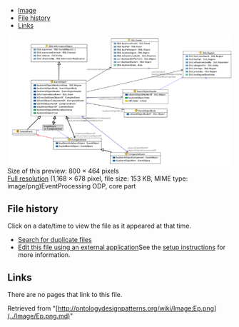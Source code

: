 * [Image](../Image/Ep.png.md#file)
* [File history](../Image/Ep.png.md#filehistory)
* [Links](../Image/Ep.png.md#filelinks)

[![Image:Ep.png](../images/thumb/2/20/Ep.png/800px-Ep.png)](../../images/2/20/Ep.png)  
Size of this preview: 800 × 464 pixels  
[Full resolution](../../images/2/20/Ep.png)‎ (1,168 × 678 pixel, file size: 153 KB, MIME type: image/png)EventProcessing ODP, core part




## File history

Click on a date/time to view the file as it appeared at that time.



  
* [Search for duplicate files](http://ontologydesignpatterns.org/wiki/Special:FileDuplicateSearch/Ep.png "Special:FileDuplicateSearch/Ep.png")
* [Edit this file using an external application](http://ontologydesignpatterns.org/wiki/index.php?title=Image:Ep.png&action=edit&externaledit=true&mode=file "Image:Ep.png")See the [setup instructions](http://www.mediawiki.org/wiki/Manual:External_editors "http://www.mediawiki.org/wiki/Manual:External_editors") for more information.

## Links



There are no pages that link to this file.




Retrieved from "[http://ontologydesignpatterns.org/wiki/Image:Ep.png](../Image/Ep.png.md)"